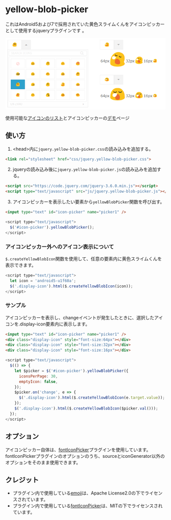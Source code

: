 # yellow-blob-picker

これはAndroid5および7で採用されていた黄色スライムくんをアイコンピッカーとして使用するjqueryプラグインです 。

![yellowBlobPicker](image-for-github.png)

使用可能な[アイコンのリスト](https://etc.imo-tikuwa.com/yellow-blob-picker/dist/demo.html)とアイコンピッカーの[デモ](https://etc.imo-tikuwa.com/yellow-blob-picker/dist/demo_iconpicker.html)ページ

## 使い方
1. &lt;head&gt;内に`jquery.yellow-blob-picker.css`の読み込みを追加する。
```html
<link rel="stylesheet" href="css/jquery.yellow-blob-picker.css">
```

2. jqueryの読み込み後に`jquery.yellow-blob-picker.js`の読み込みを追加する。
```html
<script src="https://code.jquery.com/jquery-3.6.0.min.js"></script>
<script type="text/javascript" src="js/jquery.yellow-blob-picker.js"></script>
```

3. アイコンピッカーを表示したい要素から`yellowBlobPicker`関数を呼び出す。
```html
<input type="text" id="icon-picker" name="picker1" />
```
```javascript
<script type="text/javascript">
  $('#icon-picker').yellowBlobPicker();
</script>
```

### アイコンピッカー外へのアイコン表示について
`$.createYellowBlobIcon`関数を使用して、任意の要素内に黄色スライムくんを表示できます。
```javascript
<script type="text/javascript">
  let icon = 'android5-u1f60a';
  $('.display-icon').html($.createYellowBlobIcon(icon));
</script>
```

### サンプル
アイコンピッカーを表示し、changeイベントが発生したときに、選択したアイコンを.display-icon要素内に表示します。
```html
<input type="text" id="icon-picker" name="picker1" />
<div class="display-icon" style="font-size:64px"></div>
<div class="display-icon" style="font-size:32px"></div>
<div class="display-icon" style="font-size:16px"></div>
```
```javascript
<script type="text/javascript">
  $(() => {
    let $picker = $('#icon-picker').yellowBlobPicker({
      iconsPerPage: 30,
      emptyIcon: false,
    });
    $picker.on('change', e => {
      $('.display-icon').html($.createYellowBlobIcon(e.target.value));
    });
    $('.display-icon').html($.createYellowBlobIcon($picker.val()));
  });
</script>
```

## オプション
アイコンピッカー自体は、[fontIconPicker](https://github.com/fontIconPicker/fontIconPicker)プラグインを使用しています。  
fontIconPickerプラグインのオプションのうち、sourceとiconGenerator以外のオプションをそのまま使用できます。

## クレジット
 - プラグイン内で使用している[emoji](https://github.com/googlefonts/noto-emoji)は、Apache License2.0の下でライセンスされています。
 - プラグイン内で使用している[fontIconPicker](https://github.com/fontIconPicker/fontIconPicker)は、MITの下でライセンスされています。
